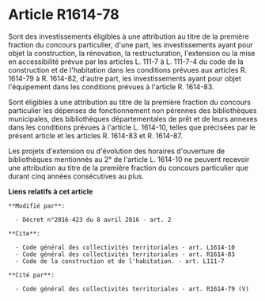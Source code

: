 # Article R1614-78

Sont des investissements éligibles à une attribution au titre de la première fraction du concours particulier, d'une part,
les investissements ayant pour objet la construction, la rénovation, la restructuration, l'extension ou la mise en
accessibilité prévue par les articles L. 111-7 à L. 111-7-4 du code de la construction et de l'habitation dans les conditions
prévues aux articles R. 1614-79 à R. 1614-82, d'autre part, les investissements ayant pour objet l'équipement dans les
conditions prévues à l'article R. 1614-83. 

Sont éligibles à une attribution au titre de la première fraction du concours particulier les dépenses de fonctionnement non
pérennes des bibliothèques municipales, des bibliothèques départementales de prêt et de leurs annexes dans les conditions
prévues à l'article L. 1614-10, telles que précisées par le présent article et les articles R. 1614-83 et R. 1614-87. 

Les projets d'extension ou d'évolution des horaires d'ouverture de bibliothèques mentionnés au 2° de l'article L. 1614-10 ne
peuvent recevoir une attribution au titre de la première fraction du concours particulier que durant cinq années consécutives
au plus.

**Liens relatifs à cet article**

	**Modifié par**:

	  - Décret n°2016-423 du 8 avril 2016 - art. 2

	**Cite**:

	  - Code général des collectivités territoriales - art. L1614-10
	  - Code général des collectivités territoriales - art. R1614-83
	  - Code de la construction et de l'habitation. - art. L111-7

	**Cité par**:

	  - Code général des collectivités territoriales - art. R1614-79 (V)
